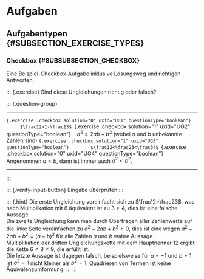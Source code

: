 # Aufgaben

## Aufgabentypen {#SUBSECTION_EXERCISE_TYPES}

### Checkbox {#SUBSUBSECTION_CHECKBOX}

Eine Beispiel-Checkbox-Aufgabe inklusive Lösungsweg und richtigen
Antworten.

::: {.exercise}
Sind diese Ungleichungen richtig oder falsch?

::: {.question-group}
  ------------------------------------------------------------------------ ---- ---------------------------------------------------------------
  ``{.exercise .checkbox solution="0" uxid="UG1" questionType="boolean"}        $\frac12>1-\frac13$
  ``{.exercise .checkbox solution="1" uxid="UG2" questionType="boolean"}        $a^2\geq 2a b-b^2$ (wobei $a$ und $b$ unbekannte Zahlen sind)
  ``{.exercise .checkbox solution="1" uxid="UG3" questionType="boolean"}        $\frac12<\frac23<\frac34$
  ``{.exercise .checkbox solution="0" uxid="UG4" questionType="boolean"}        Angenommen $a<b$, dann ist immer auch $a^2<b^2$.
  ------------------------------------------------------------------------ ---- ---------------------------------------------------------------
:::

::: {.verify-input-button}
Eingabe überprüfen
:::

::: {.hint}
Die erste Ungleichung vereinfacht sich zu $\frac12>\frac23$, was nach
Multiplikation mit $6$ äquivalent ist zu $3>4$, dies ist eine falsche
Aussage.\
Die zweite Ungleichung kann man durch Übertragen aller Zahlenwerte auf
die linke Seite vereinfachen zu $a^2-2a b+b^2\geq 0$, dies ist eine
wegen $a^2-2a b+b^2=(a-b)^2$ für alle Zahlen $a$ und $b$ wahre Aussage.\
Multiplikation der dritten Ungleichungskette mit dem Hauptnenner $12$
ergibt die Kette $6<8<9$, die erfüllt ist.\
Die letzte Aussage ist dagegen falsch, beispielsweise für $a=-1$ und
$b=1$ ist $a^2=1$ nicht kleiner als $b^2=1$. Quadrieren von Termen ist
keine Äquivalenzumformung.
:::
:::
